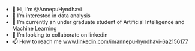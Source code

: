 - 👋 Hi, I’m @AnnepuHyndhavi
- 👀 I’m interested in data analysis
- 🌱 I’m currently an under graduate student of Artificial Intelligence and Machine Learning
- 💞️ I’m looking to collaborate on linkedin
- 📫 How to reach me www.linkedin.com/in/annepu-hyndhavi-6a2156177


<!---
AnnepuHyndhavi/AnnepuHyndhavi is a ✨ special ✨ repository because its `README.md` (this file) appears on your GitHub profile.
You can click the Preview link to take a look at your changes.
--->
